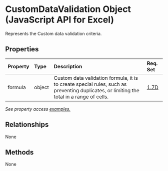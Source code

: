 # CustomDataValidation Object (JavaScript API for Excel)

Represents the Custom data validation criteria.

## Properties

| Property	   | Type	|Description| Req. Set|
|:---------------|:--------|:----------|:----|
|formula|object|Custom data validation formula, it is to create special rules, such as preventing duplicates, or limiting the total in a range of cells.|[1.7D](../requirement-sets/excel-api-requirement-sets.md)|

_See property access [examples.](#property-access-examples)_

## Relationships
None


## Methods
None

